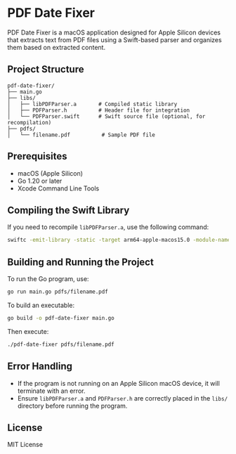 # PDF Date Fixer

PDF Date Fixer is a macOS application designed for Apple Silicon devices that extracts text from PDF files using a Swift-based parser and organizes them based on extracted content.

## Project Structure

```
pdf-date-fixer/
├── main.go
├── libs/
│   ├── libPDFParser.a       # Compiled static library
│   ├── PDFParser.h          # Header file for integration
│   └── PDFParser.swift      # Swift source file (optional, for recompilation)
├── pdfs/
│   └── filename.pdf          # Sample PDF file
```

## Prerequisites

- macOS (Apple Silicon)
- Go 1.20 or later
- Xcode Command Line Tools

## Compiling the Swift Library

If you need to recompile `libPDFParser.a`, use the following command:

```sh
swiftc -emit-library -static -target arm64-apple-macos15.0 -module-name PDFParser -o libs/libPDFParser.a libs/PDFParser.swift -no-emit-module-separately
```

## Building and Running the Project

To run the Go program, use:

```sh
go run main.go pdfs/filename.pdf
```

To build an executable:

```sh
go build -o pdf-date-fixer main.go
```

Then execute:

```sh
./pdf-date-fixer pdfs/filename.pdf
```

## Error Handling

- If the program is not running on an Apple Silicon macOS device, it will terminate with an error.
- Ensure `libPDFParser.a` and `PDFParser.h` are correctly placed in the `libs/` directory before running the program.

## License

MIT License
